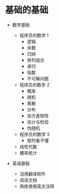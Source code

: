 # 基础的基础

* 数学基础
  * 程序员的数学 1
    * 逻辑
    * 余数
    * 归纳
    * 排列组合
    * 递归
    * 指数
    * 不可解问题
  * 程序员的数学 2
    * 概率
    * 随机
    * 离散
    * 分布
    * 协方差矩阵
    * 估计与检验
    * 伪随机
  * 程序员的数学 3
    * 暂时看不懂
  * 线性代数
  * 概率统计
  
* 英语基础
  * 活用翻译软件
  * 阅读文档
  * 熟练使用英文注释
